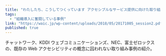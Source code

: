 ```yaml
---
title: "わたしたち、こうしてつくっています アクセシブルなサービス提供に向けた取り組み "
tags:
  - "組織導入に奮闘している事例"
link: "https://waic.jp/wp-content/uploads/2018/05/20171005_session2.pdf"
published: true
---
```


チャットワーク、KDDI ウェブコミュニケーションズ、NEC、富士ゼロックスの、既存の Web アクセシビリティの概念に囚われない取り組み事例の紹介。
